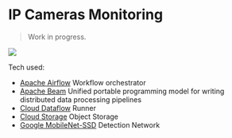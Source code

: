 # IP Cameras Monitoring

> Work in progress.

![](img/demo.gif)

Tech used:

* [Apache Airflow](https://airflow.apache.org/) Workflow orchestrator
* [Apache Beam](https://beam.apache.org/) Unified portable programming model for writing distributed data processing pipelines
* [Cloud Dataflow](https://cloud.google.com/dataflow/) Runner
* [Cloud Storage](https://cloud.google.com/storage/) Object Storage
* [Google MobileNet-SSD](https://github.com/chuanqi305/MobileNet-SSD) Detection Network


